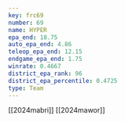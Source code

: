```yaml
---
key: frc69
number: 69
name: HYPER
epa_end: 18.75
auto_epa_end: 4.86
teleop_epa_end: 12.15
endgame_epa_end: 1.75
winrate: 0.4667
district_epa_rank: 96
district_epa_percentile: 0.4725
type: Team
---
```

[[2024mabri]]
[[2024mawor]]
